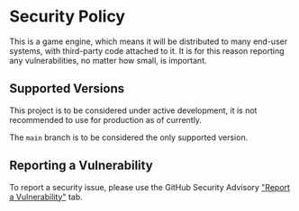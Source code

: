 # Security Policy

This is a game engine, which means it will be distributed to many end-user systems, with third-party code attached to it. It is for this reason reporting any vulnerabilities, no matter how small, is important.

## Supported Versions

This project is to be considered under active development, it is not recommended to use for production as of currently.

The `main` branch is to be considered the only supported version.

## Reporting a Vulnerability

To report a security issue, please use the GitHub Security Advisory ["Report a Vulnerability"](https://github.com/Contraband-Software/Rock/security/advisories/new) tab.
